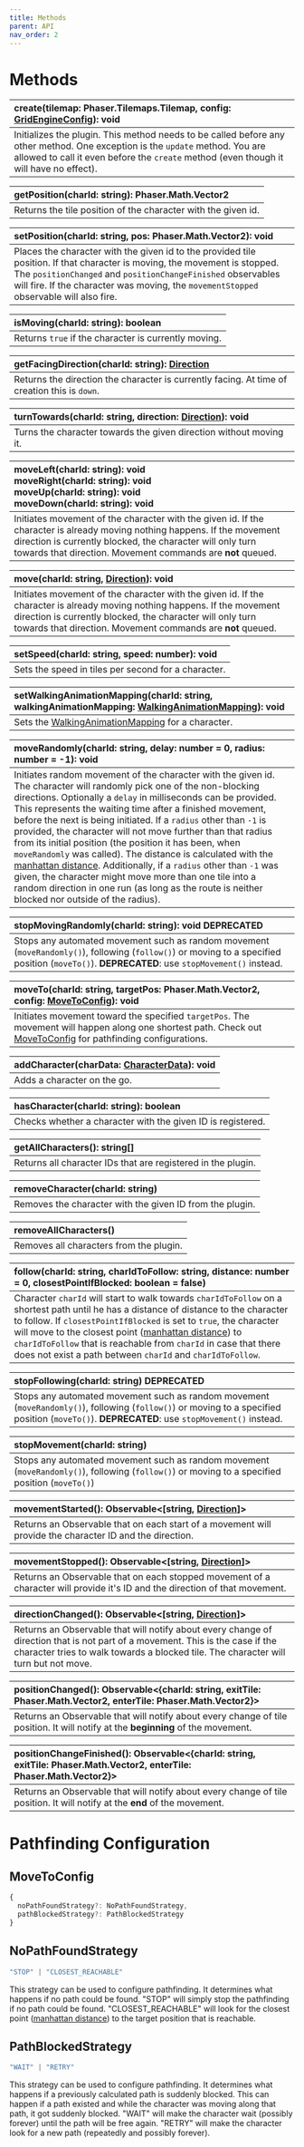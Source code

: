 ```yaml
---
title: Methods
parent: API
nav_order: 2
---
```


# Methods

| create(tilemap: Phaser.Tilemaps.Tilemap, config: [GridEngineConfig](./config.html/#gridengineconfig)): void                                                                                                            |
| :--------------------------------------------------------------------------------------------------------------------------------------------------------------------------------------------------------------------- |
| Initializes the plugin. This method needs to be called before any other method. One exception is the `update` method. You are allowed to call it even before the `create` method (even though it will have no effect). |

| getPosition(charId: string): Phaser.Math.Vector2              |
| :------------------------------------------------------------ |
| Returns the tile position of the character with the given id. |

| setPosition(charId: string, pos: Phaser.Math.Vector2): void                                                                                                                                                                                                                         |
| :---------------------------------------------------------------------------------------------------------------------------------------------------------------------------------------------------------------------------------------------------------------------------------- |
| Places the character with the given id to the provided tile position. If that character is moving, the movement is stopped. The `positionChanged` and `positionChangeFinished` observables will fire. If the character was moving, the `movementStopped` observable will also fire. |

| isMoving(charId: string): boolean                    |
| :--------------------------------------------------- |
| Returns `true` if the character is currently moving. |

| getFacingDirection(charId: string): [Direction](./config.html/#direction)                    |
| :------------------------------------------------------------------------------------------- |
| Returns the direction the character is currently facing. At time of creation this is `down`. |

| turnTowards(charId: string, direction: [Direction](./config.html/#direction)): void |
| :---------------------------------------------------------------------------------- |
| Turns the character towards the given direction without moving it.                  |

| moveLeft(charId: string): void<br />moveRight(charId: string): void<br />moveUp(charId: string): void<br />moveDown(charId: string): void<br />                                                                                                       |
| :---------------------------------------------------------------------------------------------------------------------------------------------------------------------------------------------------------------------------------------------------- |
| Initiates movement of the character with the given id. If the character is already moving nothing happens. If the movement direction is currently blocked, the character will only turn towards that direction. Movement commands are **not** queued. |

| move(charId: string, [Direction](./config.html/#direction)): void                                                                                                                                                                                     |
| :---------------------------------------------------------------------------------------------------------------------------------------------------------------------------------------------------------------------------------------------------- |
| Initiates movement of the character with the given id. If the character is already moving nothing happens. If the movement direction is currently blocked, the character will only turn towards that direction. Movement commands are **not** queued. |

| setSpeed(charId: string, speed: number): void       |
| :-------------------------------------------------- |
| Sets the speed in tiles per second for a character. |

| setWalkingAnimationMapping(charId: string, walkingAnimationMapping: [WalkingAnimationMapping](./config.html/#walkinganimationmapping)): void |
| :------------------------------------------------------------------------------------------------------------------------------------------- |
| Sets the [WalkingAnimationMapping](./config.html/#walkinganimationmapping) for a character.                                                  |

| moveRandomly(charId: string, delay: number = 0, radius: number = -1): void                                                                                                                                                                                                                                                                                                                                                                                                                                                                                                                                                                                                                                                                                                                          |
| :-------------------------------------------------------------------------------------------------------------------------------------------------------------------------------------------------------------------------------------------------------------------------------------------------------------------------------------------------------------------------------------------------------------------------------------------------------------------------------------------------------------------------------------------------------------------------------------------------------------------------------------------------------------------------------------------------------------------------------------------------------------------------------------------------- |
| Initiates random movement of the character with the given id. The character will randomly pick one of the non-blocking directions. Optionally a `delay` in milliseconds can be provided. This represents the waiting time after a finished movement, before the next is being initiated. If a `radius` other than `-1` is provided, the character will not move further than that radius from its initial position (the position it has been, when `moveRandomly` was called). The distance is calculated with the [manhattan distance](https://en.wikipedia.org/wiki/Taxicab_geometry). Additionally, if a `radius` other than `-1` was given, the character might move more than one tile into a random direction in one run (as long as the route is neither blocked nor outside of the radius). |

| stopMovingRandomly(charId: string): void <span class="label label-red">DEPRECATED</span>                                                                                                      |
| :-------------------------------------------------------------------------------------------------------------------------------------------------------------------------------------------- |
| Stops any automated movement such as random movement (`moveRandomly()`), following (`follow()`) or moving to a specified position (`moveTo()`). **DEPRECATED**: use `stopMovement()` instead. |

| moveTo(charId: string, targetPos: Phaser.Math.Vector2, config: [MoveToConfig](./methods.html/#movetoconfig)): void                                                                                                                                                                                                                                                                                                                                                                                                                 |
| :------------------------------------------------------------------------------------------------------------------------------------------------------------------------------------------------------------------------------------------------------------------------------------------------------------------------------------------------------------------------------------------------------------------------------------------------------------------------------------------------------------------- |
| Initiates movement toward the specified `targetPos`. The movement will happen along one shortest path. Check out [MoveToConfig](./methods.html/#movetoconfig) for pathfinding configurations. |

| addCharacter(charData: [CharacterData](./config.html/#characterdata)): void |
| :-------------------------------------------------------------------------- |
| Adds a character on the go.                                                 |

| hasCharacter(charId: string): boolean                       |
| :---------------------------------------------------------- |
| Checks whether a character with the given ID is registered. |

| getAllCharacters(): string[]                                 |
| :----------------------------------------------------------- |
| Returns all character IDs that are registered in the plugin. |

| removeCharacter(charId: string)                          |
| :------------------------------------------------------- |
| Removes the character with the given ID from the plugin. |

| removeAllCharacters()                   |
| :-------------------------------------- |
| Removes all characters from the plugin. |

| follow(charId: string, charIdToFollow: string, distance: number = 0, closestPointIfBlocked: boolean = false)                                                                                                                                                                                                                                                                                                                                           |
| :----------------------------------------------------------------------------------------------------------------------------------------------------------------------------------------------------------------------------------------------------------------------------------------------------------------------------------------------------------------------------------------------------------------------------------------------------- |
| Character `charId` will start to walk towards `charIdToFollow` on a shortest path until he has a distance of distance to the character to follow. If `closestPointIfBlocked` is set to `true`, the character will move to the closest point ([manhattan distance](https://en.wikipedia.org/wiki/Taxicab_geometry)) to `charIdToFollow` that is reachable from `charId` in case that there does not exist a path between `charId` and `charIdToFollow`. |

| stopFollowing(charId: string) <span class="label label-red">DEPRECATED</span>                                                                                                                 |
| :-------------------------------------------------------------------------------------------------------------------------------------------------------------------------------------------- |
| Stops any automated movement such as random movement (`moveRandomly()`), following (`follow()`) or moving to a specified position (`moveTo()`). **DEPRECATED**: use `stopMovement()` instead. |

| stopMovement(charId: string)                                                                                                                   |
| :--------------------------------------------------------------------------------------------------------------------------------------------- |
| Stops any automated movement such as random movement (`moveRandomly()`), following (`follow()`) or moving to a specified position (`moveTo()`) |

| movementStarted(): Observable<[string, [Direction](./config.html/#direction)]>                          |
| :------------------------------------------------------------------------------------------------------ |
| Returns an Observable that on each start of a movement will provide the character ID and the direction. |

| movementStopped(): Observable<[string, [Direction](./config.html/#direction)]>                                              |
| :-------------------------------------------------------------------------------------------------------------------------- |
| Returns an Observable that on each stopped movement of a character will provide it's ID and the direction of that movement. |

| directionChanged(): Observable<[string, [Direction](./config.html/#direction)]>                                                                                                                                      |
| :------------------------------------------------------------------------------------------------------------------------------------------------------------------------------------------------------------------- |
| Returns an Observable that will notify about every change of direction that is not part of a movement. This is the case if the character tries to walk towards a blocked tile. The character will turn but not move. |

| positionChanged(): Observable<{charId: string, exitTile: Phaser.Math.Vector2, enterTile: Phaser.Math.Vector2}>                   |
| :------------------------------------------------------------------------------------------------------------------------------- |
| Returns an Observable that will notify about every change of tile position. It will notify at the **beginning** of the movement. |

| positionChangeFinished(): Observable<{charId: string, exitTile: Phaser.Math.Vector2, enterTile: Phaser.Math.Vector2}>      |
| :------------------------------------------------------------------------------------------------------------------------- |
| Returns an Observable that will notify about every change of tile position. It will notify at the **end** of the movement. |

# Pathfinding Configuration

## MoveToConfig

```js
{
  noPathFoundStrategy?: NoPathFoundStrategy,
  pathBlockedStrategy?: PathBlockedStrategy
}
```

## NoPathFoundStrategy

```js
"STOP" | "CLOSEST_REACHABLE"
```
This strategy can be used to configure pathfinding. It determines what happens if no path could be found. "STOP" will simply stop the pathfinding if no path could be found. "CLOSEST_REACHABLE" will look for the closest point ([manhattan distance](https://en.wikipedia.org/wiki/Taxicab_geometry)) to the target position that is reachable.

## PathBlockedStrategy

```js
"WAIT" | "RETRY"
```
This strategy can be used to configure pathfinding. It determines what happens if a previously calculated path is suddenly blocked. This can happen if a path existed and while the character was moving along that path, it got suddenly blocked. "WAIT" will make the character wait (possibly forever) until the path will be free again. "RETRY" will make the character look for a new path (repeatedly and possibly forever).
